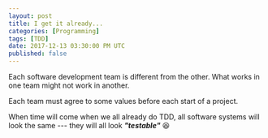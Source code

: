 ```yaml
---
layout: post
title: I get it already...
categories: [Programming]
tags: [TDD]
date: 2017-12-13 03:30:00 PM UTC
published: false
---
```


<!-- December 10, 2017 11:30:00 PM Philippine Time -->


Each software development team is different from the other. What works in one team might not work in another.

Each team must agree to some values before each start of a project.

<!--more-->





When time will come when we all already do TDD, all software systems will look the same --- they will all look **_"testable"_** :laughing: